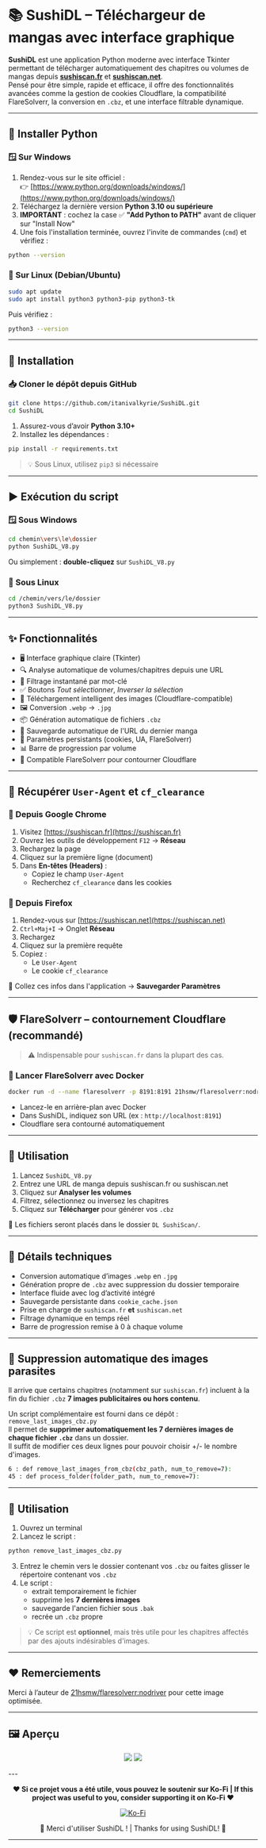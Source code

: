 # 📚 SushiDL – Téléchargeur de mangas avec interface graphique

**SushiDL** est une application Python moderne avec interface Tkinter permettant de télécharger automatiquement des chapitres ou volumes de mangas depuis **[sushiscan.fr](https://sushiscan.fr)** et **[sushiscan.net](https://sushiscan.net)**.  
Pensé pour être simple, rapide et efficace, il offre des fonctionnalités avancées comme la gestion de cookies Cloudflare, la compatibilité FlareSolverr, la conversion en `.cbz`, et une interface filtrable dynamique.

---

## 🐍 Installer Python

### 🪟 Sur Windows

1. Rendez-vous sur le site officiel :  
   👉 [https://www.python.org/downloads/windows/](https://www.python.org/downloads/windows/)
2. Téléchargez la dernière version **Python 3.10 ou supérieure**
3. **IMPORTANT** : cochez la case ✅ **"Add Python to PATH"** avant de cliquer sur "Install Now"
4. Une fois l'installation terminée, ouvrez l'invite de commandes (`cmd`) et vérifiez :

```bash
python --version
```

### 🐧 Sur Linux (Debian/Ubuntu)

```bash
sudo apt update
sudo apt install python3 python3-pip python3-tk
```

Puis vérifiez :

```bash
python3 --version
```

---

## 🚀 Installation

### 📥 Cloner le dépôt depuis GitHub

```bash
git clone https://github.com/itanivalkyrie/SushiDL.git
cd SushiDL
```


1. Assurez-vous d’avoir **Python 3.10+**
2. Installez les dépendances :

```bash
pip install -r requirements.txt
```

> 💡 Sous Linux, utilisez `pip3` si nécessaire

---

## ▶️ Exécution du script

### 🪟 Sous Windows

```bash
cd chemin\vers\le\dossier
python SushiDL_V8.py
```

Ou simplement : **double-cliquez** sur `SushiDL_V8.py`

### 🐧 Sous Linux

```bash
cd /chemin/vers/le/dossier
python3 SushiDL_V8.py
```

---

## ✨ Fonctionnalités

- 🖥️ Interface graphique claire (Tkinter)
- 🔍 Analyse automatique de volumes/chapitres depuis une URL
- 🎯 Filtrage instantané par mot-clé
- ✅ Boutons *Tout sélectionner*, *Inverser la sélection*
- 🧩 Téléchargement intelligent des images (Cloudflare-compatible)
- 🖼️ Conversion `.webp` → `.jpg`
- 📦 Génération automatique de fichiers `.cbz`
- 💾 Sauvegarde automatique de l'URL du dernier manga
- 🧠 Paramètres persistants (cookies, UA, FlareSolverr)
- 📊 Barre de progression par volume
- 🔐 Compatible FlareSolverr pour contourner Cloudflare

---

## 🔐 Récupérer `User-Agent` et `cf_clearance`

### 📎 Depuis Google Chrome

1. Visitez [https://sushiscan.fr](https://sushiscan.fr)
2. Ouvrez les outils de développement `F12` → **Réseau**
3. Rechargez la page
4. Cliquez sur la première ligne (document)
5. Dans **En-têtes (Headers)** :
   - Copiez le champ `User-Agent`
   - Recherchez `cf_clearance` dans les cookies

### 🦊 Depuis Firefox

1. Rendez-vous sur [https://sushiscan.net](https://sushiscan.net)
2. `Ctrl+Maj+I` → Onglet **Réseau**
3. Rechargez
4. Cliquez sur la première requête
5. Copiez :
   - Le `User-Agent`
   - Le cookie `cf_clearance`

🧠 Collez ces infos dans l'application → **Sauvegarder Paramètres**

---

## 🛡️ FlareSolverr – contournement Cloudflare (recommandé)

> ⚠️ Indispensable pour `sushiscan.fr` dans la plupart des cas.

### 🐳 Lancer FlareSolverr avec Docker

```bash
docker run -d --name flaresolverr -p 8191:8191 21hsmw/flaresolverr:nodriver
```

- Lancez-le en arrière-plan avec Docker
- Dans SushiDL, indiquez son URL (ex : `http://localhost:8191`)
- Cloudflare sera contourné automatiquement

---

## 🔧 Utilisation

1. Lancez `SushiDL_V8.py`
2. Entrez une URL de manga depuis sushiscan.fr ou sushiscan.net
3. Cliquez sur **Analyser les volumes**
4. Filtrez, sélectionnez ou inversez les chapitres
5. Cliquez sur **Télécharger** pour générer vos `.cbz`

📁 Les fichiers seront placés dans le dossier `DL SushiScan/`.

---

## 🧠 Détails techniques

- Conversion automatique d’images `.webp` en `.jpg`
- Génération propre de `.cbz` avec suppression du dossier temporaire
- Interface fluide avec log d’activité intégré
- Sauvegarde persistante dans `cookie_cache.json`
- Prise en charge de `sushiscan.fr` **et** `sushiscan.net`
- Filtrage dynamique en temps réel
- Barre de progression remise à 0 à chaque volume

---

## 🧹 Suppression automatique des images parasites

Il arrive que certains chapitres (notamment sur `sushiscan.fr`) incluent à la fin du fichier `.cbz` **7 images publicitaires ou hors contenu**.

Un script complémentaire est fourni dans ce dépôt : `remove_last_images_cbz.py`  
Il permet de **supprimer automatiquement les 7 dernières images de chaque fichier `.cbz`** dans un dossier.  
Il suffit de modifier ces deux lignes pour pouvoir choisir +/- le nombre d'images.

```bash
6 : def remove_last_images_from_cbz(cbz_path, num_to_remove=7):
45 : def process_folder(folder_path, num_to_remove=7):
```

---

## 🔧 Utilisation

1. Ouvrez un terminal
2. Lancez le script :

```bash
python remove_last_images_cbz.py
```

3. Entrez le chemin vers le dossier contenant vos `.cbz` ou faites glisser le répertoire contenant vos `.cbz`
4. Le script :
   - extrait temporairement le fichier
   - supprime les **7 dernières images**
   - sauvegarde l'ancien fichier sous `.bak`
   - recrée un `.cbz` propre

> 💡 Ce script est **optionnel**, mais très utile pour les chapitres affectés par des ajouts indésirables d'images.
---

## ❤️ Remerciements

Merci à l’auteur de [21hsmw/flaresolverr:nodriver](https://hub.docker.com/r/21hsmw/flaresolverr) pour cette image optimisée.

---

## 🖼️ Aperçu
<p align="center">
    <img src="https://github.com/user-attachments/assets/bd5cab4b-a143-4639-b065-4464dac24f6a">
    <img src="https://github.com/user-attachments/assets/9282ca31-0d4c-4999-a540-9b35daf792be">
</p>
---

<p align="center">
  <strong>❤️ Si ce projet vous a été utile, vous pouvez le soutenir sur Ko-Fi | If this project was useful to you, consider supporting it on Ko-Fi ❤️</strong>
</p>

<p align="center">
  <a href="https://ko-fi.com/itanivalkyrie" target="_blank">
    <img src="https://ko-fi.com/img/githubbutton_sm.svg" alt="Ko-Fi" />
  </a>
</p>

<p align="center">
  🙏 Merci d'utiliser SushiDL ! | Thanks for using SushiDL! 🍣
</p>


---


